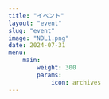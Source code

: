 ```yaml
---
title: "イベント"
layout: "event"
slug: "event"
image: "NDL1.png"
date: 2024-07-31
menu:
    main:
        weight: 300
        params: 
            icon: archives
---
```

